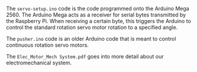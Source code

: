 The `servo-setup.ino` code is the code programmed onto the Arduino Mega 2560.
The Arduino Mega acts as a receiver for serial bytes transmitted by the Raspberry Pi.
When receiving a certain byte, this triggers the Arduino to control the standard rotation servo motor rotation to a specified angle.

The `pusher.ino` code is an older Arduino code that is meant to control continuous rotation servo motors. 

The `Elec_Motor_Mech System.pdf` goes into more detail about our electromechanical system.
